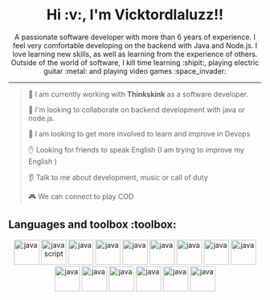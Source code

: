 <div id="profile_resume" align="center">
    <h1>
        Hi :v:, I'm Vicktordlaluzz!!
    </h1>
    <p>A passionate software developer with more than 6 years of experience. I feel very comfortable developing on the backend with Java and Node.js. I love learning new skills, as well as learning from the experience of others. Outside of the world of software, I kill time learning :shipit:, playing electric guitar :metal: and playing video games :space_invader: </p>
</div>
<hr>

> :office: I am currently working with <strong>Thinkskink</strong> as a software developer.
 > 
> :construction_worker: I'm looking to collaborate on backend development with java or node.js.
 > 
> :muscle: I am looking to get more involved to learn and improve in Devops
 > 
> :raised_hand: Looking for friends to speak English (I am trying to improve my English )
 > 
> :ear: Talk to me about development, music or call of duty
 > 
> :video_game: We can connect to play COD

<div id="my_favorite_tools">
    <h2> Languages and toolbox :toolbox:</h2>
    <div id="tools_icons" align="center">
        <img src="https://www.vectorlogo.zone/logos/java/java-icon.svg" alt="java" width="50" height="50"/>
        <img src="https://www.vectorlogo.zone/logos/javascript/javascript-icon.svg" alt="javascript" width="50" height="50"/>
        <img src="https://www.vectorlogo.zone/logos/python/python-icon.svg" alt="java" width="50" height="50"/>
        <img src="https://www.vectorlogo.zone/logos/typescriptlang/typescriptlang-icon.svg" alt="java" width="50" height="50"/>
        <img src="https://www.vectorlogo.zone/logos/groovy-lang/groovy-lang-icon.svg" alt="java" width="50" height="50"/>
        <img src="https://www.vectorlogo.zone/logos/springio/springio-icon.svg" alt="java" width="50" height="50"/>
        <img src="https://www.vectorlogo.zone/logos/nodejs/nodejs-icon.svg" alt="java" width="50" height="50"/>
        <img src="https://www.vectorlogo.zone/logos/expressjs/expressjs-icon.svg" alt="java" width="50" height="50"/>
        <img src="https://www.vectorlogo.zone/logos/jestjsio/jestjsio-icon.svg" alt="java" width="50" height="50"/>
        <img src="https://www.vectorlogo.zone/logos/angular/angular-icon.svg" alt="java" width="50" height="50"/>
        <img src="https://www.vectorlogo.zone/logos/npmjs/npmjs-icon.svg" alt="java" width="50" height="50"/>
        <img src="https://www.vectorlogo.zone/logos/docker/docker-icon.svg" alt="java" width="50" height="50"/>
        <img src="https://www.vectorlogo.zone/logos/git-scm/git-scm-icon.svg" alt="java" width="50" height="50"/>
        <img src="https://www.vectorlogo.zone/logos/github/github-icon.svg" alt="java" width="50" height="50"/>
        <img src="https://www.vectorlogo.zone/logos/gitlab/gitlab-icon.svg" alt="java" width="50" height="50"/>
    </div>
</div>

